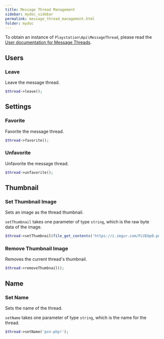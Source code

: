 ```yaml
---
title: Message Thread Management
sidebar: mydoc_sidebar
permalink: message_thread_management.html
folder: mydoc
---
```


To obtain an instance of `Playstation\Api\MessageThread`, please read the [User documentation for Message Threads](user_messaging.html#all-message-threads).

## Users

### Leave

Leave the message thread.

```php
$thread->leave();
```

## Settings

### Favorite

Favorite the message thread.

```php
$thread->favorite();
```

### Unfavorite

Unfavorite the message thread.

```php
$thread->unfavorite();
```

## Thumbnail

### Set Thumbnail Image

Sets an image as the thread thumbnail.

`setThumbnail` takes one parameter of type `string`, which is the raw byte data of the image.

```php
$thread->setThumbnail(file_get_contents('https://i.imgur.com/FLVEUp0.png'));
```

### Remove Thumbnail Image

Removes the current thread's thumbnail.

```php
$thread->removeThumbnail();
```

## Name

### Set Name

Sets the name of the thread.

`setName` takes one parameter of type `string`, which is the name for the thread.

```php
$thread->setName('psn-php!');
```
